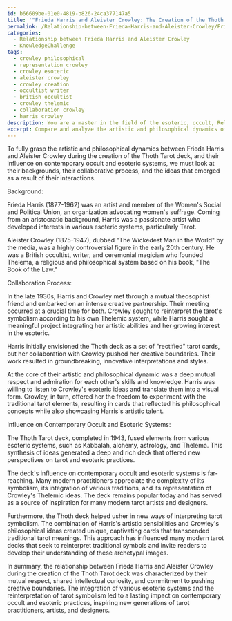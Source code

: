 ```yaml
---
id: b66609be-01e0-4819-b826-24ca377147a5
title: '"Frieda Harris and Aleister Crowley: The Creation of the Thoth Tarot"'
permalink: /Relationship-between-Frieda-Harris-and-Aleister-Crowley/Frieda-Harris-and-Aleister-Crowley-The-Creation-of-the-Thoth-Tarot/
categories:
  - Relationship between Frieda Harris and Aleister Crowley
  - KnowledgeChallenge
tags:
  - crowley philosophical
  - representation crowley
  - crowley esoteric
  - aleister crowley
  - crowley creation
  - occultist writer
  - british occultist
  - crowley thelemic
  - collaboration crowley
  - harris crowley
description: You are a master in the field of the esoteric, occult, Relationship between Frieda Harris and Aleister Crowley and Education. You are a writer of tests, challenges, books and deep knowledge on Relationship between Frieda Harris and Aleister Crowley for initiates and students to gain deep insights and understanding from. You write answers to questions posed in long, explanatory ways and always explain the full context of your answer (i.e., related concepts, formulas, examples, or history), as well as the step-by-step thinking process you take to answer the challenges. Be rigorous and thorough, and summarize the key themes, ideas, and conclusions at the end.
excerpt: Compare and analyze the artistic and philosophical dynamics of the relationship between Frieda Harris and Aleister Crowley during the creation of the Thoth Tarot deck, and discuss its influence on contemporary occult and esoteric systems.
---
```

To fully grasp the artistic and philosophical dynamics between Frieda Harris and Aleister Crowley during the creation of the Thoth Tarot deck, and their influence on contemporary occult and esoteric systems, we must look at their backgrounds, their collaborative process, and the ideas that emerged as a result of their interactions.

Background:

Frieda Harris (1877-1962) was an artist and member of the Women's Social and Political Union, an organization advocating women's suffrage. Coming from an aristocratic background, Harris was a passionate artist who developed interests in various esoteric systems, particularly Tarot.

Aleister Crowley (1875-1947), dubbed "The Wickedest Man in the World" by the media, was a highly controversial figure in the early 20th century. He was a British occultist, writer, and ceremonial magician who founded Thelema, a religious and philosophical system based on his book, "The Book of the Law."

Collaboration Process:

In the late 1930s, Harris and Crowley met through a mutual theosophist friend and embarked on an intense creative partnership. Their meeting occurred at a crucial time for both. Crowley sought to reinterpret the tarot's symbolism according to his own Thelemic system, while Harris sought a meaningful project integrating her artistic abilities and her growing interest in the esoteric.

Harris initially envisioned the Thoth deck as a set of "rectified" tarot cards, but her collaboration with Crowley pushed her creative boundaries. Their work resulted in groundbreaking, innovative interpretations and styles.

At the core of their artistic and philosophical dynamic was a deep mutual respect and admiration for each other's skills and knowledge. Harris was willing to listen to Crowley's esoteric ideas and translate them into a visual form. Crowley, in turn, offered her the freedom to experiment with the traditional tarot elements, resulting in cards that reflected his philosophical concepts while also showcasing Harris's artistic talent.

Influence on Contemporary Occult and Esoteric Systems:

The Thoth Tarot deck, completed in 1943, fused elements from various esoteric systems, such as Kabbalah, alchemy, astrology, and Thelema. This synthesis of ideas generated a deep and rich deck that offered new perspectives on tarot and esoteric practices.

The deck's influence on contemporary occult and esoteric systems is far-reaching. Many modern practitioners appreciate the complexity of its symbolism, its integration of various traditions, and its representation of Crowley's Thelemic ideas. The deck remains popular today and has served as a source of inspiration for many modern tarot artists and designers.

Furthermore, the Thoth deck helped usher in new ways of interpreting tarot symbolism. The combination of Harris's artistic sensibilities and Crowley's philosophical ideas created unique, captivating cards that transcended traditional tarot meanings. This approach has influenced many modern tarot decks that seek to reinterpret traditional symbols and invite readers to develop their understanding of these archetypal images.

In summary, the relationship between Frieda Harris and Aleister Crowley during the creation of the Thoth Tarot deck was characterized by their mutual respect, shared intellectual curiosity, and commitment to pushing creative boundaries. The integration of various esoteric systems and the reinterpretation of tarot symbolism led to a lasting impact on contemporary occult and esoteric practices, inspiring new generations of tarot practitioners, artists, and designers.
